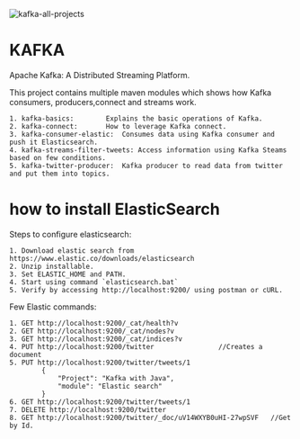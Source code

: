 ![kafka-all-projects](https://github.com/atulkaushal/kakfa-java/workflows/kafka-all-projects/badge.svg)

# KAFKA
Apache Kafka: A Distributed Streaming Platform.

This project contains multiple maven modules which shows how Kafka consumers, producers,connect and streams work.

	1. kafka-basics: 		Explains the basic operations of Kafka.
	2. kafka-connect:		How to leverage Kafka connect.
	3. kafka-consumer-elastic:	Consumes data using Kafka consumer and push it Elasticsearch.
	4. kafka-streams-filter-tweets:	Access information using Kafka Steams based on few conditions.
	5. kafka-twitter-producer:	Kafka producer to read data from twitter and put them into topics.

# how to install ElasticSearch

Steps to configure elasticsearch:

	1. Download elastic search from https://www.elastic.co/downloads/elasticsearch
	2. Unzip installable.
	3. Set ELASTIC_HOME and PATH.
	4. Start using command `elasticsearch.bat`
	5. Verify by accessing http://localhost:9200/ using postman or cURL.
	

Few Elastic commands:

	1. GET http://localhost:9200/_cat/health?v
	2. GET http://localhost:9200/_cat/nodes?v
	3. GET http://localhost:9200/_cat/indices?v
	4. PUT http://localhost:9200/twitter				//Creates a document
	5. PUT http://localhost:9200/twitter/tweets/1					
			{
    			"Project": "Kafka with Java",
    			"module": "Elastic search"
			}
	6. GET http://localhost:9200/twitter/tweets/1
	7. DELETE http://localhost:9200/twitter
	8. GET http://localhost:9200/twitter/_doc/uV14WXYB0uHI-27wpSVF   //Get by Id.
	
